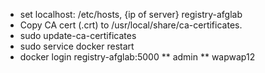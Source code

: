 
* set localhost: /etc/hosts, {ip of server} registry-afglab
* Copy CA cert (.crt) to /usr/local/share/ca-certificates.
* sudo update-ca-certificates
* sudo service docker restart
* docker login registry-afglab:5000
** admin
** wapwap12	